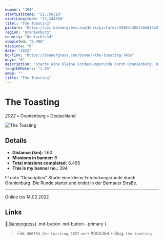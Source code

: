 ```yaml
---
nummer: "394"
startLatitude: "52,756318"
startLongitude: "13,244588"
titel: "The Toasting"
picture: "https://api.bannergress.com/bnrs/pictures/3940ec3067c0e815a31b686f4b1ba8e8"
region: "Oranienburg"
country: "Deutschland"
completed: "8.496"
missions: "6"
date: "2022"
bg-link: "https://bannergress.com/banner/the-toasting-74be"
onyx: "0"
description: "Starte eine kleine Entdeckungsrunde durch Oranienburg. Die Runde startet und endet in der Bernauer Straße.\n\n-----------------------------------\nOnline bis 14.02.2022"
lengthKMeters: "1,60"
umap: ""
title: "The Toasting"
---
```

# The Toasting

*2022* • Oranienburg • Deutschland

![The Toasting](https://api.bannergress.com/bnrs/pictures/3940ec3067c0e815a31b686f4b1ba8e8)

## Details
- **Distance (km):** 1.60
- **Missions in banner:** 6
- **Total missions completed:** 8.496
- **This is my banner no.:** 394


!!! note "Description"
    Starte eine kleine Entdeckungsrunde durch Oranienburg. Die Runde startet und endet in der Bernauer Straße.

-----------------------------------
Online bis 14.02.2022



## Links
[🔗 Bannergress](https://bannergress.com/banner/the-toasting-74be){ .md-button .md-button--primary }



> File: `000394_the-toasting_2022.md` • #000394 • Slug: `the-toasting`
